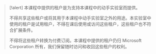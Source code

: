 >[!alert] 本课程中提供的租户是为支持本课程中的动手实验室而提供。
>
> 不得共享这些租户或将其用于本课程中动手实验室之外的用途。本实验室中使用的租户是试用租户，不得在课后使用或访问这些租户，这些租户也不符合扩展条件。
> 
> 不得将这些租户转换为付费订阅。本课程中提供的租户仍归 Microsoft Corporation 所有，我们保留随时访问和收回这些租户的权利。